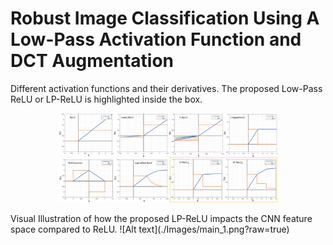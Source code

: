 # Robust Image Classification Using A Low-Pass Activation Function and DCT Augmentation
Different activation functions and their derivatives. The proposed Low-Pass ReLU or LP-ReLU is highlighted inside the box.
<p align="center">
  <img src="./Images/AFs2.png" width="350" title="Activation Functions">
</p>
Visual Illustration of how the proposed LP-ReLU impacts the CNN feature space compared to ReLU.
![Alt text](./Images/main_1.png?raw=true)

